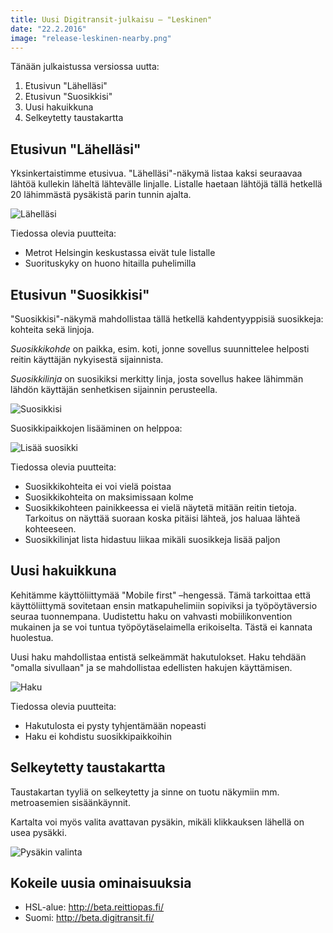 ```yaml
---
title: Uusi Digitransit-julkaisu – "Leskinen"
date: "22.2.2016"
image: "release-leskinen-nearby.png"
---
```


Tänään julkaistussa versiossa uutta:

1. Etusivun "Lähelläsi"
2. Etusivun "Suosikkisi"
3. Uusi hakuikkuna
4. Selkeytetty taustakartta

## Etusivun "Lähelläsi"
Yksinkertaistimme etusivua. "Lähelläsi"-näkymä listaa kaksi seuraavaa lähtöä kullekin läheltä lähtevälle linjalle. Listalle haetaan lähtöjä tällä hetkellä 20 lähimmästä pysäkistä parin tunnin ajalta.

![Lähelläsi](release-leskinen-nearby.png "Lähelläsi")

Tiedossa olevia puutteita:
- Metrot Helsingin keskustassa eivät tule listalle
- Suorituskyky on huono hitailla puhelimilla

## Etusivun "Suosikkisi"
"Suosikkisi"-näkymä mahdollistaa tällä hetkellä kahdentyyppisiä suosikkeja: kohteita sekä linjoja.

*Suosikkikohde* on paikka, esim. koti, jonne sovellus suunnittelee helposti reitin käyttäjän nykyisestä sijainnista.

*Suosikkilinja* on suosikiksi merkitty linja, josta sovellus hakee lähimmän lähdön käyttäjän senhetkisen sijainnin perusteella.

![Suosikkisi](release-leskinen-favourites.png "Suosikkisi")

Suosikkipaikkojen lisääminen on helppoa:

![Lisää suosikki](release-leskinen-add-favourite.png "Lisää suosikki")

Tiedossa olevia puutteita:
- Suosikkikohteita ei voi vielä poistaa
- Suosikkikohteita on maksimissaan kolme
- Suosikkikohteen painikkeessa ei vielä näytetä mitään reitin tietoja. Tarkoitus on näyttää suoraan koska pitäisi lähteä, jos haluaa lähteä kohteeseen.
- Suosikkilinjat lista hidastuu liikaa mikäli suosikkeja lisää paljon


## Uusi hakuikkuna
Kehitämme käyttöliittymää "Mobile first" –hengessä. Tämä tarkoittaa että käyttöliittymä sovitetaan ensin matkapuhelimiin sopiviksi ja työpöytäversio seuraa tuonnempana. Uudistettu haku on vahvasti mobiilikonvention mukainen ja se voi tuntua työpöytäselaimella erikoiselta. Tästä ei kannata huolestua.

Uusi haku mahdollistaa entistä selkeämmät hakutulokset. Haku tehdään "omalla sivullaan" ja se mahdollistaa edellisten hakujen käyttämisen.

![Haku](release-leskinen-search.png "Haku")

Tiedossa olevia puutteita:
- Hakutulosta ei pysty tyhjentämään nopeasti
- Haku ei kohdistu suosikkipaikkoihin

## Selkeytetty taustakartta
Taustakartan tyyliä on selkeytetty ja sinne on tuotu näkymiin mm. metroasemien sisäänkäynnit.

Kartalta voi myös valita avattavan pysäkin, mikäli klikkauksen lähellä on usea pysäkki.

![Pysäkin valinta](release-leskinen-select-stop.png "Pysäkin valinta")

## Kokeile uusia ominaisuuksia
- HSL-alue: http://beta.reittiopas.fi/
- Suomi: http://beta.digitransit.fi/
